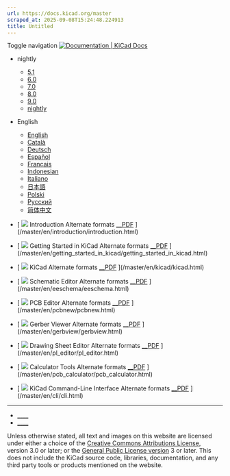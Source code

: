 ```yaml
---
url: https://docs.kicad.org/master
scraped_at: 2025-09-08T15:24:48.224913
title: Untitled
---
```


Toggle navigation [ ![Documentation | KiCad](/img/kicad_logo_small.png) Docs ](/)

  * nightly 
    * [ 5.1 ](/5.1)
    * [ 6.0 ](/6.0)
    * [ 7.0 ](/7.0)
    * [ 8.0 ](/8.0)
    * [ 9.0 ](/9.0)
    * [ nightly ](/master)
  * English 
    * [ English ](/master/en)
    * [ Català ](/master/ca)
    * [ Deutsch ](/master/de)
    * [ Español ](/master/es)
    * [ Français ](/master/fr)
    * [ Indonesian ](/master/id)
    * [ Italiano ](/master/it)
    * [ 日本語 ](/master/ja)
    * [ Polski ](/master/pl)
    * [ Русский ](/master/ru)
    * [ 简体中文 ](/master/zh)

  * [ ![](/img/guide-icons/placeholder.png) Introduction Alternate formats [__PDF](/master/en/introduction/introduction.pdf) ](/master/en/introduction/introduction.html)
  * [ ![](/img/guide-icons/placeholder.png) Getting Started in KiCad Alternate formats [__PDF](/master/en/getting_started_in_kicad/getting_started_in_kicad.pdf) ](/master/en/getting_started_in_kicad/getting_started_in_kicad.html)
  * [ ![](/img/guide-icons/kicad.png) KiCad Alternate formats [__PDF](/master/en/kicad/kicad.pdf) ](/master/en/kicad/kicad.html)
  * [ ![](/img/guide-icons/eeschema.png) Schematic Editor Alternate formats [__PDF](/master/en/eeschema/eeschema.pdf) ](/master/en/eeschema/eeschema.html)
  * [ ![](/img/guide-icons/pcbnew.png) PCB Editor Alternate formats [__PDF](/master/en/pcbnew/pcbnew.pdf) ](/master/en/pcbnew/pcbnew.html)
  * [ ![](/img/guide-icons/gerbview.png) Gerber Viewer Alternate formats [__PDF](/master/en/gerbview/gerbview.pdf) ](/master/en/gerbview/gerbview.html)
  * [ ![](/img/guide-icons/pl_editor.png) Drawing Sheet Editor Alternate formats [__PDF](/master/en/pl_editor/pl_editor.pdf) ](/master/en/pl_editor/pl_editor.html)
  * [ ![](/img/guide-icons/pcb_calculator.png) Calculator Tools Alternate formats [__PDF](/master/en/pcb_calculator/pcb_calculator.pdf) ](/master/en/pcb_calculator/pcb_calculator.html)
  * [ ![](/img/guide-icons/placeholder.png) KiCad Command-Line Interface Alternate formats [__PDF](/master/en/cli/cli.pdf) ](/master/en/cli/cli.html)

* * *

  * [ ____ ](https://forum.kicad.info/)
  * [ ____ ](https://gitlab.com/kicad)

Unless otherwise stated, all text and images on this website are licensed
under either a choice of the [Creative Commons Attributions
License](/about/licenses/#_creative_commons_attribution_3_0_unported), version
3.0 or later; or the [General Public License
version](/about/licenses/#_gnu_general_public_license_v3) 3 or later. This
does not include the KiCad source code, libraries, documentation, and any
third party tools or products mentioned on the website.

